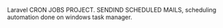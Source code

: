 Laravel CRON JOBS PROJECT. SENDIND SCHEDULED MAILS,  scheduling automation done on windows task manager.